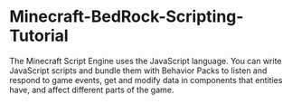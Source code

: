 # Minecraft-BedRock-Scripting-Tutorial
The Minecraft Script Engine uses the JavaScript language.
You can write JavaScript scripts and bundle them with Behavior Packs to listen and respond to game events, get and modify data in components that entities have, and affect different parts of the game.
